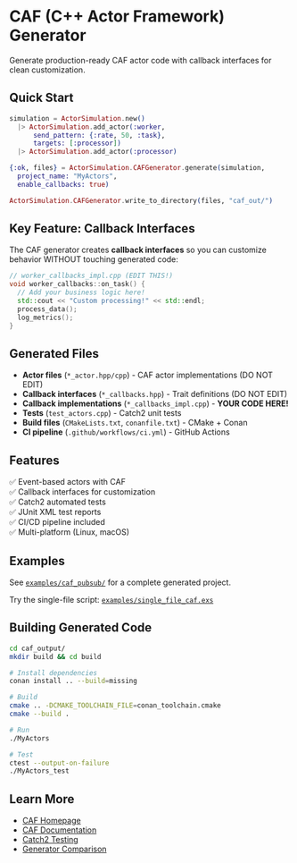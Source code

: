 # CAF (C++ Actor Framework) Generator

Generate production-ready CAF actor code with callback interfaces for clean customization.

## Quick Start

```elixir
simulation = ActorSimulation.new()
  |> ActorSimulation.add_actor(:worker,
      send_pattern: {:rate, 50, :task},
      targets: [:processor])
  |> ActorSimulation.add_actor(:processor)

{:ok, files} = ActorSimulation.CAFGenerator.generate(simulation,
  project_name: "MyActors",
  enable_callbacks: true)

ActorSimulation.CAFGenerator.write_to_directory(files, "caf_out/")
```

## Key Feature: Callback Interfaces

The CAF generator creates **callback interfaces** so you can customize behavior WITHOUT touching generated code:

```cpp
// worker_callbacks_impl.cpp (EDIT THIS!)
void worker_callbacks::on_task() {
  // Add your business logic here!
  std::cout << "Custom processing!" << std::endl;
  process_data();
  log_metrics();
}
```

## Generated Files

- **Actor files** (`*_actor.hpp/cpp`) - CAF actor implementations (DO NOT EDIT)
- **Callback interfaces** (`*_callbacks.hpp`) - Trait definitions (DO NOT EDIT)
- **Callback implementations** (`*_callbacks_impl.cpp`) - **YOUR CODE HERE!**
- **Tests** (`test_actors.cpp`) - Catch2 unit tests
- **Build files** (`CMakeLists.txt`, `conanfile.txt`) - CMake + Conan
- **CI pipeline** (`.github/workflows/ci.yml`) - GitHub Actions

## Features

✅ Event-based actors with CAF  
✅ Callback interfaces for customization  
✅ Catch2 automated tests  
✅ JUnit XML test reports  
✅ CI/CD pipeline included  
✅ Multi-platform (Linux, macOS)

## Examples

See [`examples/caf_pubsub/`](../examples/caf_pubsub/) for a complete generated project.

Try the single-file script: [`examples/single_file_caf.exs`](../examples/single_file_caf.exs)

## Building Generated Code

```bash
cd caf_output/
mkdir build && cd build

# Install dependencies
conan install .. --build=missing

# Build
cmake .. -DCMAKE_TOOLCHAIN_FILE=conan_toolchain.cmake
cmake --build .

# Run
./MyActors

# Test
ctest --output-on-failure
./MyActors_test
```

## Learn More

- [CAF Homepage](https://actor-framework.org/)
- [CAF Documentation](https://actor-framework.readthedocs.io/)
- [Catch2 Testing](https://github.com/catchorg/Catch2)
- [Generator Comparison](generators.md#comparison)

